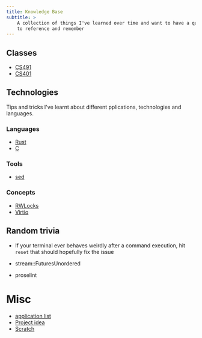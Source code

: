 ```yaml
---
title: Knowledge Base
subtitle: >
    A collection of things I've learned over time and want to have a quick way
    to reference and remember
---
```


## Classes

- [CS491](classes/cs491)
- [CS401](classes/CS401)

## Technologies

Tips and tricks I've learnt about different pplications, technologies and
languages.

### Languages

- [Rust](technologies/languages/rust)
- [C](technologies/languages/c)

### Tools

- [sed](sed)

### Concepts

- [RWLocks](technologies/concepts/rwlocks)
- [Virtio](technologies/concepts/virtio)


## Random trivia

* If your terminal ever behaves weirdly after a command execution, hit `reset`
  that should hopefully fix the issue

* stream::FuturesUnordered
* proselint

# Misc

- [application list](application-list.md)
- [Project idea](Project-idea.md)
- [Scratch](scratch.md)

